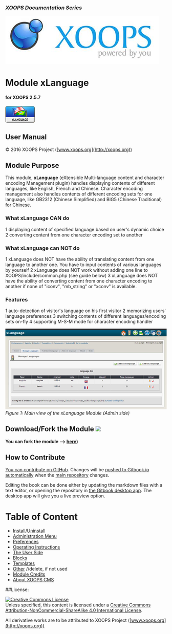### _XOOPS Documentation Series_
![logoXoops.jpg](assets/logoXoops.jpg)

# Module xLanguage
#### for XOOPS 2.5.7
      
![logoModule.png](assets/logoModule.png)
            
## User Manual

© 2016 XOOPS Project ([www.xoops.org](http://xoops.org))  

## Module Purpose 

This module, **xLanguage** (eXtensible Multi-language content and character encoding Management plugin) handles displaying contents of different languages, like English, French and Chinese. Character encoding management also handles contents of different encoding sets for one language, like GB2312 (Chinese Simplified) and BIG5 (Chinese Traditional) for Chinese.  

### What xLanguage CAN do
1 displaying content of specified language based on user's dynamic choice 
2 converting content from one character encoding set to another

### What xLanguage can NOT do
1 xLanguage does NOT have the ability of translating content from one language to another one. You have to input contents of various languages by yourself 
2 xLanguage does NOT work without adding one line to XOOPS/include/common.php (see guide below) 
3 xLanguage does NOT have the ability of converting content from one character encoding to another if none of "iconv", "mb_string" or "xconv" is available. 

### Features
1 auto-detection of visitor's language on his first visitor 
2 memorizing users' language preferences
3 switching contents of different languages/encoding sets on-fly 
4 supporting M-S-M mode for character encoding handler

![image001.jpg](assets/image001.jpg)
*Figure 1: Main view of the xLanguage Module (Admin side)*

## Download/Fork the Module ![](http://xoops.org/images/forkit.png)  

**You can fork the module --> [here](https://github.com/XoopsModules25x/xlanguage))** 

## How to Contribute

[You can contribute on GitHub](https://github.com/XoopsDocs/xlanguage-tutorial). Changes will be [pushed to Gitbook.io automatically](https://www.gitbook.com/book/xoops/xlanguage-tutorial/activity) when the [main repository](https://github.com/XoopsDocs/xlanguage-tutorial) changes.

Editing the book can be done either by updating the markdown files with a text editor, or opening the repository in [the Gitbook desktop app](https://github.com/GitbookIO/editor/blob/master/README.md). The desktop app will give you a live preview option.

# Table of Content

* [Install/Uninstall](book/1install.md)
* [Administration Menu](book/2administration.md)
* [Preferences](book/3preferences.md)
* [Operating Instructions](book/4operations.md)
* [The User Side](book/5userside.md)
* [Blocks](book/6blocks.md)
* [Templates](book/7templates.md)
* [Other](book/8other.md) //delete, if not used
* [Module Credits](book/9credits.md)
* [About XOOPS CMS](book/10aboutxoops.md)

##License:

<a rel="license" href="http://creativecommons.org/licenses/by-nc-sa/4.0/"><img alt="Creative Commons License" style="border-width:0" src="https://i.creativecommons.org/l/by-nc-sa/4.0/88x31.png" /></a><br />Unless specified, this content is licensed under a <a rel="license" href="http://creativecommons.org/licenses/by-nc-sa/4.0/">Creative Commons Attribution-NonCommercial-ShareAlike 4.0 International License</a>.

All derivative works are to be attributed to XOOPS Project ([www.xoops.org](http://xoops.org))